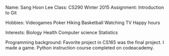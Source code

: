 Name: Sang Hoon Lee
Class: CS290 Winter 2015
Assignment: Introduction to Git

Hobbies:
Videogames
Poker
Hiking
Basketball
Watching TV
Happy hours

Interests:
Biology
Health
Computer science
Statistics

Programming background:
Favorite project in CS165 was the final project. I made a game.
Python instruction course completed on codeacademy.